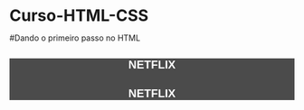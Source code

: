 # Curso-HTML-CSS
#Dando o primeiro passo no HTML

<DOCTYPE HTML>
<HTML lang="en">
<head>
 <meta charset="UTF-8">
 <meta name="viewport"
 content="width=device-width,
 initial-scale=1.0">
 <title>Document</title>
 <style>
  *{
   margin:0;
   padding:0;
  }
  body{
   background-image:url(https://www.netflix.com/mz/Login);
   background-size: cover;
   background-position:
   top center;
  }
  #heading{
   background: rgba(0 ,0 ,0 ,0.7);
  }

  #heading div{
   width:90%;
   display: flex;
   justify-content:
   space-between;
   margin:0 auto;
  }
  #heading .h1 {
   padding-top: 15px 0;
   font-size: 20px;
   text-transform:
   uppercase;
   color: #fff;
  }
  #heading a {
   color: #fff;
   text-decoration: none;
   font-family: sans-serif;
  }
</style>
</head>
<body>
 <header id="heading">
  <div>
   <h1 class="h1">
    <a href="#">Netflix</a>
   </h1>

   <h2 class="h1">
    <a href="#">Netflix</a>
   </h2>
  </div>
 </header>
</body>
</HTML>

